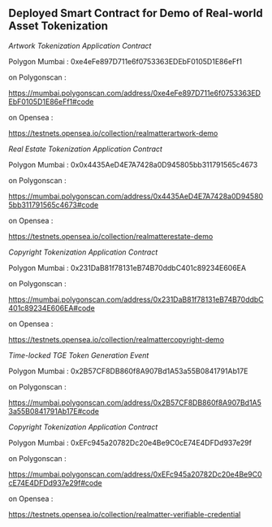 





## Deployed Smart Contract for Demo of Real-world Asset Tokenization

*Artwork Tokenization Application Contract*

Polygon Mumbai : 
0xe4eFe897D711e6f0753363EDEbF0105D1E86eFf1

on Polygonscan :

https://mumbai.polygonscan.com/address/0xe4eFe897D711e6f0753363EDEbF0105D1E86eFf1#code

on Opensea :

https://testnets.opensea.io/collection/realmatterartwork-demo


*Real Estate Tokenization Application Contract*

Polygon Mumbai : 
0x0x4435AeD4E7A7428a0D945805bb311791565c4673

on Polygonscan :

https://mumbai.polygonscan.com/address/0x4435AeD4E7A7428a0D945805bb311791565c4673#code

on Opensea :

https://testnets.opensea.io/collection/realmatterestate-demo


*Copyright Tokenization Application Contract*

Polygon Mumbai : 
0x231DaB81f78131eB74B70ddbC401c89234E606EA

on Polygonscan :

https://mumbai.polygonscan.com/address/0x231DaB81f78131eB74B70ddbC401c89234E606EA#code

on Opensea :

https://testnets.opensea.io/collection/realmattercopyright-demo


*Time-locked TGE Token Generation Event*

Polygon Mumbai : 
0x2B57CF8DB860f8A907Bd1A53a55B0841791Ab17E

on Polygonscan :

https://mumbai.polygonscan.com/address/0x2B57CF8DB860f8A907Bd1A53a55B0841791Ab17E#code


*Copyright Tokenization Application Contract*

Polygon Mumbai : 
0xEFc945a20782Dc20e4Be9C0cE74E4DFDd937e29f

on Polygonscan :

https://mumbai.polygonscan.com/address/0xEFc945a20782Dc20e4Be9C0cE74E4DFDd937e29f#code

on Opensea :

https://testnets.opensea.io/collection/realmatter-verifiable-credential







